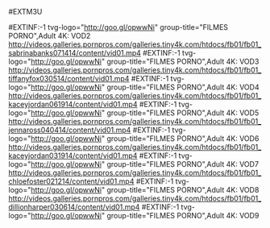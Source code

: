 #EXTM3U

#EXTINF:-1 tvg-logo="http://goo.gl/opwwNi" group-title="FILMES PORNO",Adult 4K: VOD2
http://videos.galleries.pornpros.com/galleries.tiny4k.com/htdocs/fb01/fb01_sabrinabanks071414/content/vid01.mp4
#EXTINF:-1 tvg-logo="http://goo.gl/opwwNi" group-title="FILMES PORNO",Adult 4K: VOD3
http://videos.galleries.pornpros.com/galleries.tiny4k.com/htdocs/fb01/fb01_tiffanyfox030514/content/vid01.mp4
#EXTINF:-1 tvg-logo="http://goo.gl/opwwNi" group-title="FILMES PORNO",Adult 4K: VOD4
http://videos.galleries.pornpros.com/galleries.tiny4k.com/htdocs/fb01/fb01_kaceyjordan061914/content/vid01.mp4
#EXTINF:-1 tvg-logo="http://goo.gl/opwwNi" group-title="FILMES PORNO",Adult 4K: VOD5
http://videos.galleries.pornpros.com/galleries.tiny4k.com/htdocs/fb01/fb01_jennaross040414/content/vid01.mp4
#EXTINF:-1 tvg-logo="http://goo.gl/opwwNi" group-title="FILMES PORNO",Adult 4K: VOD6
http://videos.galleries.pornpros.com/galleries.tiny4k.com/htdocs/fb01/fb01_kaceyjordan031914/content/vid01.mp4
#EXTINF:-1 tvg-logo="http://goo.gl/opwwNi" group-title="FILMES PORNO",Adult 4K: VOD7
http://videos.galleries.pornpros.com/galleries.tiny4k.com/htdocs/fb01/fb01_chloefoster021214/content/vid01.mp4
#EXTINF:-1 tvg-logo="http://goo.gl/opwwNi" group-title="FILMES PORNO",Adult 4K: VOD8
http://videos.galleries.pornpros.com/galleries.tiny4k.com/htdocs/fb01/fb01_dillionharper030614/content/vid01.mp4
#EXTINF:-1 tvg-logo="http://goo.gl/opwwNi" group-title="FILMES PORNO",Adult 4K: VOD9


